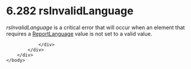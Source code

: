 <html dir="LTR" xmlns:mshelp="http://msdn.microsoft.com/mshelp" xmlns:ddue="http://ddue.schemas.microsoft.com/authoring/2003/5" xmlns:xlink="http://www.w3.org/1999/xlink" xmlns:tool="http://www.microsoft.com/tooltip">
    <head>
        <meta http-equiv="Content-Type" content="text/html; CHARSET=utf-8"></meta>
        <meta name="save" content="history"></meta>
        <title>6.282 rsInvalidLanguage</title>
        <xml>
            <mshelp:toctitle title="6.282 rsInvalidLanguage"></mshelp:toctitle>
            <mshelp:rltitle title="[MS-RDL]: rsInvalidLanguage"></mshelp:rltitle>
            <mshelp:keyword index="A" term="af57e3bd-2b95-4d73-a343-c47987fea0d2"></mshelp:keyword>
            <mshelp:attr name="DCSext.ContentType" value="open specification"></mshelp:attr>
            <mshelp:attr name="AssetID" value="af57e3bd-2b95-4d73-a343-c47987fea0d2"></mshelp:attr>
            <mshelp:attr name="TopicType" value="kbRef"></mshelp:attr>
            <mshelp:attr name="DCSext.Title" value="[MS-RDL]: rsInvalidLanguage" />
        </xml>
    </head>
    <body>
        <div id="header">
            <h1 class="heading">6.282 rsInvalidLanguage</h1>
        </div>
        <div id="mainSection">
            <div id="mainBody">
                <div id="allHistory" class="saveHistory"></div>
                <div id="sectionSection0" class="section" name="collapseableSection">
                    

<p><i>rsInvalidLanguage</i> is a critical error that will occur
when an element that requires a <a href="9982ce05-56fe-4b2b-b929-7a08663f3a9e.md">ReportLanguage</a> value is
not set to a valid value.</p>


                </div>
            </div>
        </div>
    </body>
</html>